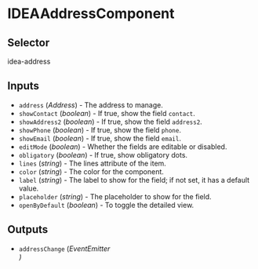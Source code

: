 # IDEAAddressComponent

## Selector

idea-address

## Inputs

- `address` (*Address*) - The address to manage.
- `showContact` (*boolean*) - If true, show the field `contact`.
- `showAddress2` (*boolean*) - If true, show the field `address2`.
- `showPhone` (*boolean*) - If true, show the field `phone`.
- `showEmail` (*boolean*) - If true, show the field `email`.
- `editMode` (*boolean*) - Whether the fields are editable or disabled.
- `obligatory` (*boolean*) - If true, show obligatory dots.
- `lines` (*string*) - The lines attribute of the item.
- `color` (*string*) - The color for the component.
- `label` (*string*) - The label to show for the field; if not set, it has a default value.
- `placeholder` (*string*) - The placeholder to show for the field.
- `openByDefault` (*boolean*) - To toggle the detailed view.

## Outputs

- `addressChange` (*EventEmitter<Address>*) 
